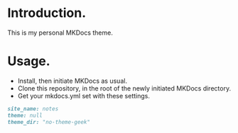 # Introduction.

This is my personal MKDocs theme.

# Usage.

* Install, then initiate MKDocs as usual.
* Clone this repository, in the root of the newly initiated MKDocs directory.
* Get your mkdocs.yml set with these settings.

```markdown
site_name: notes
theme: null
theme_dir: "no-theme-geek"
```
